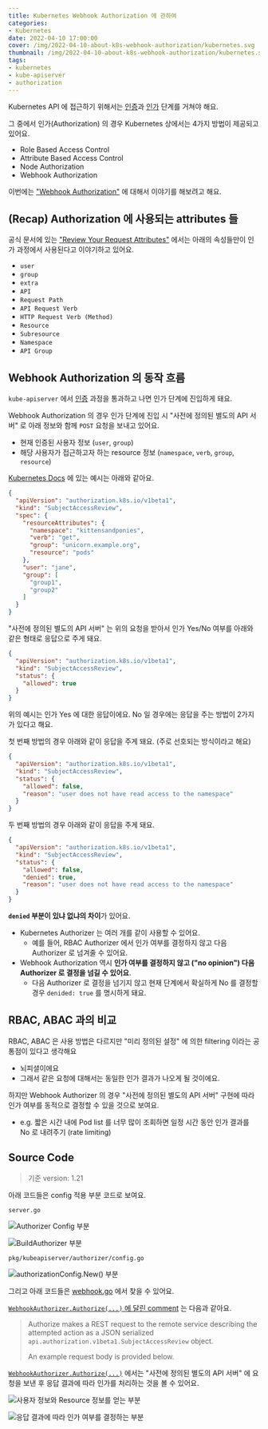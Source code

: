 ```yaml
---
title: Kubernetes Webhook Authorization 에 관하여
categories:
- Kubernetes
date: 2022-04-10 17:00:00
cover: /img/2022-04-10-about-k8s-webhook-authorization/kubernetes.svg
thumbnail: /img/2022-04-10-about-k8s-webhook-authorization/kubernetes.svg
tags:
- kubernetes
- kube-apiserver
- authorization
---
```


Kubernetes API 에 접근하기 위해서는 [인증](https://kubernetes.io/docs/reference/access-authn-authz/authentication/)과 [인가](https://kubernetes.io/docs/reference/access-authn-authz/authorization/) 단계를 거쳐야 해요.

그 중에서 인가(Authorization) 의 경우 Kubernetes 상에서는 4가지 방법이 제공되고 있어요.
- Role Based Access Control
- Attribute Based Access Control
- Node Authorization
- Webhook Authorization

이번에는 ["Webhook Authorization"](https://kubernetes.io/docs/reference/access-authn-authz/webhook/) 에 대해서 이야기를 해보려고 해요.

<!-- more -->

## (Recap) Authorization 에 사용되는 attributes 들

공식 문서에 있는 ["Review Your Request Attributes"](https://kubernetes.io/docs/reference/access-authn-authz/authorization/#review-your-request-attributes) 에서는 아래의 속성들만이 인가 과정에서 사용된다고 이야기하고 있어요.
- `user`
- `group`
- `extra`
- `API`
- `Request Path`
- `API Request Verb`
- `HTTP Request Verb (Method)`
- `Resource`
- `Subresource`
- `Namespace`
- `API Group`

## Webhook Authorization 의 동작 흐름

`kube-apiserver` 에서 [인증](https://kubernetes.io/docs/reference/access-authn-authz/authentication/) 과정을 통과하고 나면 인가 단계에 진입하게 돼요.

Webhook Authorization 의 경우 인가 단계에 진입 시 "사전에 정의된 별도의 API 서버" 로 아래 정보와 함께 `POST` 요청을 보내고 있어요.
- 현재 인증된 사용자 정보 (`user`, `group`)
- 해당 사용자가 접근하고자 하는 resource 정보 (`namespace`, `verb`, `group`, `resource`)

[Kubernetes Docs](https://kubernetes.io/docs/reference/access-authn-authz/webhook/#request-payloads) 에 있는 예시는 아래와 같아요.

```json
{
  "apiVersion": "authorization.k8s.io/v1beta1",
  "kind": "SubjectAccessReview",
  "spec": {
    "resourceAttributes": {
      "namespace": "kittensandponies",
      "verb": "get",
      "group": "unicorn.example.org",
      "resource": "pods"
    },
    "user": "jane",
    "group": [
      "group1",
      "group2"
    ]
  }
}
```

"사전에 정의된 별도의 API 서버" 는 위의 요청을 받아서 인가 Yes/No 여부를 아래와 같은 형태로 응답으로 주게 돼요.

```json
{
  "apiVersion": "authorization.k8s.io/v1beta1",
  "kind": "SubjectAccessReview",
  "status": {
    "allowed": true
  }
}
```

위의 예시는 인가 Yes 에 대한 응답이에요. No 일 경우에는 응답을 주는 방법이 2가지가 있다고 해요.

첫 번째 방법의 경우 아래와 같이 응답을 주게 돼요. (주로 선호되는 방식이라고 해요)

```json
{
  "apiVersion": "authorization.k8s.io/v1beta1",
  "kind": "SubjectAccessReview",
  "status": {
    "allowed": false,
    "reason": "user does not have read access to the namespace"
  }
}
```

두 번째 방법의 경우 아래와 같이 응답을 주게 돼요.

```json
{
  "apiVersion": "authorization.k8s.io/v1beta1",
  "kind": "SubjectAccessReview",
  "status": {
    "allowed": false,
    "denied": true,
    "reason": "user does not have read access to the namespace"
  }
}
```

**`denied` 부분이 있냐 없냐의 차이**가 있어요.
- Kubernetes Authorizer 는 여러 개를 같이 사용할 수 있어요.
  - 예를 들어, RBAC Authorizer 에서 인가 여부를 결정하지 않고 다음 Authorizer 로 넘겨줄 수 있어요.
- Webhook Authorization 역시 **인가 여부를 결정하지 않고 ("no opinion") 다음 Authorizer 로 결정을 넘길 수 있어요**.
  - 다음 Authorizer 로 결정을 넘기지 않고 현재 단계에서 확실하게 No 를 결정할 경우 `denided: true` 를 명시하게 돼요.

## RBAC, ABAC 과의 비교

RBAC, ABAC 은 사용 방법은 다르지만 "미리 정의된 설정" 에 의한 filtering 이라는 공통점이 있다고 생각해요
- 뇌피셜이에요
- 그래서 같은 요청에 대해서는 동일한 인가 결과가 나오게 될 것이에요.

하지만 Webhook Authorizer 의 경우 "사전에 정의된 별도의 API 서버" 구현에 따라 인가 여부를 동적으로 결정할 수 있을 것으로 보여요.
- e.g. 짧은 시간 내에 Pod list 를 너무 많이 조회하면 일정 시간 동안 인가 결과를 No 로 내려주기 (rate limiting)

## Source Code

> 기준 version: 1.21

아래 코드들은 config 적용 부분 코드로 보여요.

`server.go`

![Authorizer Config 부분](/img/2022-04-10-about-k8s-webhook-authorization/44f7dc71-d741-4557-ab24-ef7ffa499b3d.png)

![BuildAuthorizer 부분](/img/2022-04-10-about-k8s-webhook-authorization/ff2ed3f9-4d07-4b8a-ba60-01df2b6afeee.png)

`pkg/kubeapiserver/authorizer/config.go`

![`authorizationConfig.New()` 부분](/img/2022-04-10-about-k8s-webhook-authorization/8cd7400e-d5c0-49c4-a229-eb185c486964.png)

그리고 아래 코드들은 [webhook.go](https://github.com/kubernetes/kubernetes/blob/master/staging/src/k8s.io/apiserver/plugin/pkg/authorizer/webhook/webhook.go) 에서 찾을 수 있어요.

[`WebhookAuthorizer.Authorize(...)` 에 달린 comment](https://github.com/kubernetes/kubernetes/blob/master/staging/src/k8s.io/apiserver/plugin/pkg/authorizer/webhook/webhook.go#L119-L165) 는 다음과 같아요.

> Authorize makes a REST request to the remote service describing the attempted action as a JSON serialized `api.authorization.v1beta1.SubjectAccessReview` object.
>
> An example request body is provided below.

[`WebhookAuthorizer.Authorize(...)`](https://github.com/kubernetes/kubernetes/blob/master/staging/src/k8s.io/apiserver/plugin/pkg/authorizer/webhook/webhook.go#L166-L247) 에서는 "사전에 정의된 별도의 API 서버" 에 요청을 보낸 후 응답 결과에 따라 인가를 처리하는 것을 볼 수 있어요.

![사용자 정보와 Resource 정보를 얻는 부분](/img/2022-04-10-about-k8s-webhook-authorization/c058d53b-a532-441d-8dba-6ea7bb54b96f.png)

![응답 결과에 따라 인가 여부를 결정하는 부분](/img/2022-04-10-about-k8s-webhook-authorization/4299c467-18cd-4ed6-a1bb-13117c88c956.png)
